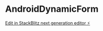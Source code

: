 # AndroidDynamicForm

[Edit in StackBlitz next generation editor ⚡️](https://stackblitz.com/~/github.com/Rjvfelix/AndroidDynamicForm)